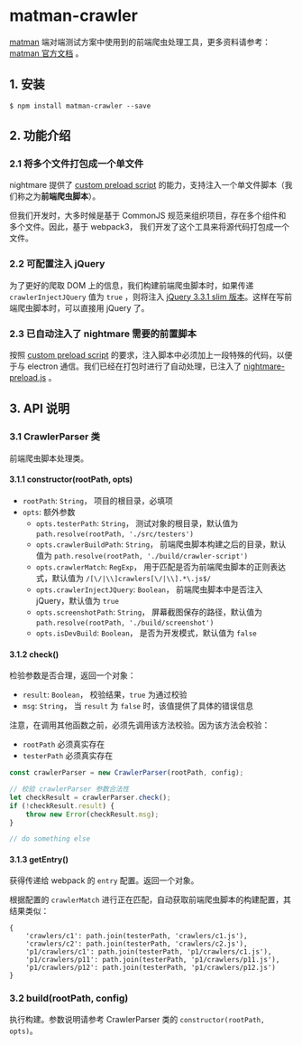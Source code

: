 # matman-crawler

[matman](https://github.com/matmanjs/matman) 端对端测试方案中使用到的前端爬虫处理工具，更多资料请参考： [matman 官方文档](https://matmanjs.github.io/matman/) 。

## 1. 安装

```
$ npm install matman-crawler --save
```

## 2. 功能介绍

### 2.1 将多个文件打包成一个单文件

nightmare 提供了 [custom preload script](https://github.com/segmentio/nightmare#custom-preload-script) 的能力，支持注入一个单文件脚本（我们称之为**前端爬虫脚本**）。

但我们开发时，大多时候是基于 CommonJS 规范来组织项目，存在多个组件和多个文件。因此，基于 webpack3， 我们开发了这个工具来将源代码打包成一个文件。

### 2.2 可配置注入 jQuery

为了更好的爬取 DOM 上的信息，我们构建前端爬虫脚本时，如果传递 `crawlerInjectJQuery` 值为 `true` ，则将注入 [jQuery 3.3.1 slim 版本](https://github.com/matmanjs/matman/blob/master/packages/matman-crawler/asserts/jquery.slim.min.js)。这样在写前端爬虫脚本时，可以直接用 jQuery 了。

### 2.3 已自动注入了 nightmare 需要的前置脚本

按照 [custom preload script](https://github.com/segmentio/nightmare#custom-preload-script) 的要求，注入脚本中必须加上一段特殊的代码，以便于与 electron 通信。我们已经在打包时进行了自动处理，已注入了 [nightmare-preload.js](https://github.com/matmanjs/matman/blob/master/packages/matman-crawler/asserts/nightmare-preload.js) 。

## 3. API 说明

### 3.1 CrawlerParser 类

前端爬虫脚本处理类。

#### 3.1.1 constructor(rootPath, opts)

- `rootPath`: `String`， 项目的根目录，必填项
- `opts`: 额外参数
  - `opts.testerPath`: `String`， 测试对象的根目录，默认值为 `path.resolve(rootPath, './src/testers')`
  - `opts.crawlerBuildPath`: `String`， 前端爬虫脚本构建之后的目录，默认值为 `path.resolve(rootPath, './build/crawler-script')`
  - `opts.crawlerMatch`: `RegExp`， 用于匹配是否为前端爬虫脚本的正则表达式，默认值为 `/[\/|\\]crawlers[\/|\\].*\.js$/`
  - `opts.crawlerInjectJQuery`: `Boolean`， 前端爬虫脚本中是否注入jQuery，默认值为 `true`
  - `opts.screenshotPath`: `String`， 屏幕截图保存的路径，默认值为 `path.resolve(rootPath, './build/screenshot')`
  - `opts.isDevBuild`: `Boolean`， 是否为开发模式，默认值为 `false`

#### 3.1.2 check()

检验参数是否合理，返回一个对象：

- `result`: `Boolean`， 校验结果，`true` 为通过校验
- `msg`: `String`， 当 `result` 为 `false` 时，该值提供了具体的错误信息


注意，在调用其他函数之前，必须先调用该方法校验。因为该方法会校验：

- `rootPath` 必须真实存在
- `testerPath` 必须真实存在

```javascript
const crawlerParser = new CrawlerParser(rootPath, config);

// 校验 crawlerParser 参数合法性
let checkResult = crawlerParser.check();
if (!checkResult.result) {
    throw new Error(checkResult.msg);
}

// do something else
```

#### 3.1.3 getEntry()

获得传递给 webpack 的 `entry` 配置。返回一个对象。


根据配置的 `crawlerMatch` 进行正在匹配，自动获取前端爬虫脚本的构建配置，其结果类似：

```
{
    'crawlers/c1': path.join(testerPath, 'crawlers/c1.js'),
    'crawlers/c2': path.join(testerPath, 'crawlers/c2.js'),
    'p1/crawlers/c1': path.join(testerPath, 'p1/crawlers/c1.js'),
    'p1/crawlers/p11': path.join(testerPath, 'p1/crawlers/p11.js'),
    'p1/crawlers/p12': path.join(testerPath, 'p1/crawlers/p12.js')
}
```

### 3.2 build(rootPath, config)

执行构建。参数说明请参考 CrawlerParser 类的 `constructor(rootPath, opts)`。

